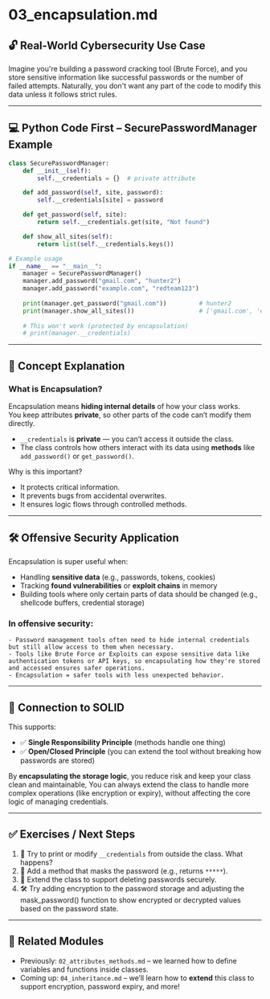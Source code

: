
# 03_encapsulation.md

## 🔓 Real-World Cybersecurity Use Case

Imagine you're building a password cracking tool (Brute Force), and you store sensitive information like successful passwords or the number of failed attempts. Naturally, you don't want any part of the code to modify this data unless it follows strict rules.

---

## 💻 Python Code First – SecurePasswordManager Example

```python
class SecurePasswordManager:
    def __init__(self):
        self.__credentials = {}  # private attribute

    def add_password(self, site, password):
        self.__credentials[site] = password

    def get_password(self, site):
        return self.__credentials.get(site, "Not found")

    def show_all_sites(self):
        return list(self.__credentials.keys())

# Example usage
if __name__ == "__main__":
    manager = SecurePasswordManager()
    manager.add_password("gmail.com", "hunter2")
    manager.add_password("example.com", "redteam123")
    
    print(manager.get_password("gmail.com"))         # hunter2
    print(manager.show_all_sites())                  # ['gmail.com', 'example.com']
    
    # This won't work (protected by encapsulation)
    # print(manager.__credentials)
```

---

## 📘 Concept Explanation

### What is Encapsulation?

Encapsulation means **hiding internal details** of how your class works.  
You keep attributes **private**, so other parts of the code can’t modify them directly.

- `__credentials` is **private** — you can’t access it outside the class.
- The class controls how others interact with its data using **methods** like `add_password()` or `get_password()`.

Why is this important?
- It protects critical information.
- It prevents bugs from accidental overwrites.
- It ensures logic flows through controlled methods.

---

## 🛠 Offensive Security Application

Encapsulation is super useful when:
- Handling **sensitive data** (e.g., passwords, tokens, cookies)
- Tracking **found vulnerabilities** or **exploit chains** in memory
- Building tools where only certain parts of data should be changed (e.g., shellcode buffers, credential storage)

### In offensive security:
    - Password management tools often need to hide internal credentials but still allow access to them when necessary.
    - Tools like Brute Force or Exploits can expose sensitive data like authentication tokens or API keys, so encapsulating how they're stored and accessed ensures safer operations.
    - Encapsulation = safer tools with less unexpected behavior.

---

## 🔐 Connection to SOLID

This supports:
- ✅ **Single Responsibility Principle** (methods handle one thing)
- ✅ **Open/Closed Principle** (you can extend the tool without breaking how passwords are stored)

By **encapsulating the storage logic**, you reduce risk and keep your class clean and maintainable, You can always extend the class to handle more complex operations (like encryption or expiry), without affecting the core logic of managing credentials.

---

## ✅ Exercises / Next Steps

1. 🧪 Try to print or modify `__credentials` from outside the class. What happens?
2. 🔐 Add a method that masks the password (e.g., returns `*****`).
3. 🧰 Extend the class to support deleting passwords securely.
4. 🛠 Try adding encryption to the password storage and adjusting the mask_password() function to show encrypted or decrypted values based on the password state.

---

## 🔗 Related Modules

- Previously: `02_attributes_methods.md` – we learned how to define variables and functions inside classes.
- Coming up: `04_inheritance.md` – we’ll learn how to **extend** this class to support encryption, password expiry, and more!
